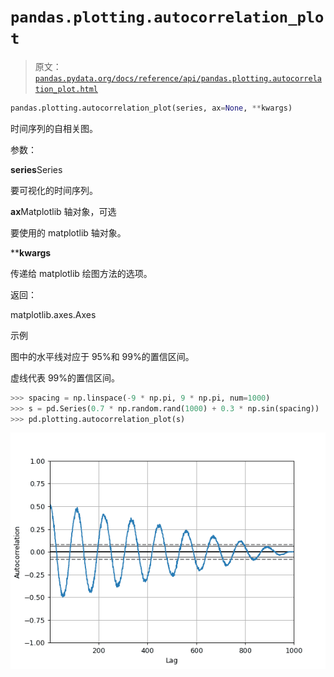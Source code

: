 # `pandas.plotting.autocorrelation_plot`

> 原文：[`pandas.pydata.org/docs/reference/api/pandas.plotting.autocorrelation_plot.html`](https://pandas.pydata.org/docs/reference/api/pandas.plotting.autocorrelation_plot.html)

```py
pandas.plotting.autocorrelation_plot(series, ax=None, **kwargs)
```

时间序列的自相关图。

参数：

**series**Series

要可视化的时间序列。

**ax**Matplotlib 轴对象，可选

要使用的 matplotlib 轴对象。

****kwargs**

传递给 matplotlib 绘图方法的选项。

返回：

matplotlib.axes.Axes

示例

图中的水平线对应于 95%和 99%的置信区间。

虚线代表 99%的置信区间。

```py
>>> spacing = np.linspace(-9 * np.pi, 9 * np.pi, num=1000)
>>> s = pd.Series(0.7 * np.random.rand(1000) + 0.3 * np.sin(spacing))
>>> pd.plotting.autocorrelation_plot(s) 
```

![../../_images/pandas-plotting-autocorrelation_plot-1.png](img/a153e10b0dadd5584de3d44b4d8fa250.png)
